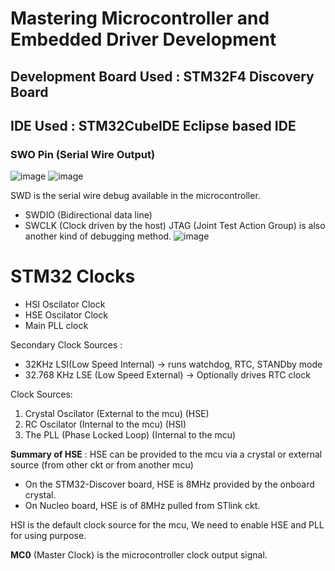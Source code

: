 # Mastering Microcontroller and Embedded Driver Development 

## Development Board Used : STM32F4 Discovery Board
## IDE Used : STM32CubeIDE Eclipse based IDE
### SWO Pin (Serial Wire Output)

![image](https://github.com/user-attachments/assets/f9330123-ba44-405d-a831-2caee9faae5e)
![image](https://github.com/user-attachments/assets/3f23f0c2-0617-489d-a55f-fb61e5cdd81e)

SWD is the serial wire debug available in the microcontroller. 
- SWDIO (Bidirectional data line)
- SWCLK (Clock driven by the host)
JTAG (Joint Test Action Group) is also another kind of debugging method.
![image](https://github.com/user-attachments/assets/8f748d3c-21aa-4943-8ea7-cee5873b92f4)

# STM32 Clocks
- HSI Oscilator Clock
- HSE Oscilator Clock
- Main PLL clock

Secondary Clock Sources :
- 32KHz LSI(Low Speed Internal) -> runs watchdog, RTC, STANDby mode
- 32.768 KHz LSE (Low Speed External) -> Optionally drives RTC clock

Clock Sources:
1. Crystal Oscilator (External to the mcu) (HSE)
2. RC Oscilator (Internal to the mcu) (HSI)
3. The PLL (Phase Locked Loop) (Internal to the mcu)

**Summary of HSE** : 
HSE can be provided to the mcu via a crystal or external source (from other ckt or from another mcu)

- On the STM32-Discover board, HSE is 8MHz provided by the onboard crystal.
- On Nucleo board, HSE is of 8MHz pulled from STlink ckt.

HSI is the default clock source for the mcu, We need to enable HSE and PLL for using purpose.

**MC0** (Master Clock) is the microcontroller clock output signal.
